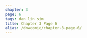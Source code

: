 ```yaml
---
chapter: 3
page: 6
tags: dan lin sim
title: Chapter 3 Page 6
alias: /dnwcomic/chapter-3-page-6/
---
```

